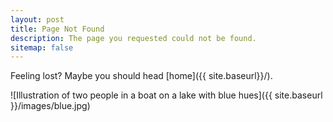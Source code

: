 ```yaml
---
layout: post
title: Page Not Found
description: The page you requested could not be found.
sitemap: false
---
```


Feeling lost? Maybe you should head [home]({{ site.baseurl}}/).

![Illustration of two people in a boat on a lake with blue hues]({{ site.baseurl }}/images/blue.jpg)
